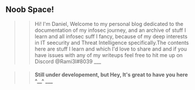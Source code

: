 ## Noob Space!

>> Hi! I'm Daniel, Welcome to my personal blog dedicated to the documentation of my infosec journey, and an archive of stuff I learn and all infosec suff I fancy, because of my deep interests in IT seecurity and Threat Intelligence specifically.The contents here are stuff I learn and which I'd love to share and and if you have issues with any of my writeups feel free to hit me up on Discord @Rami3l#8039 ___

>> #### Still under developement, but Hey, It's great to have you here ^__^ ___
